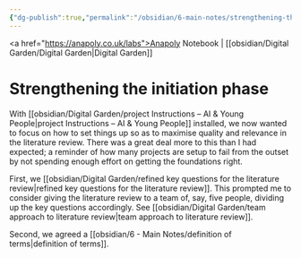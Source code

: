 ```yaml
---
{"dg-publish":true,"permalink":"/obsidian/6-main-notes/strengthening-the-initiation-phase/","created":"2025-08-14T10:08:28.550+01:00","updated":"2025-08-14T11:35:43.324+01:00"}
---
```


<a href="https://anapoly.co.uk/labs">Anapoly Notebook</a> | [[obsidian/Digital Garden/Digital Garden\|Digital Garden]] 

# Strengthening the initiation phase

With [[obsidian/Digital Garden/project Instructions – AI & Young People\|project Instructions – AI & Young People]] installed, we now wanted to focus on how to set things up so as to maximise quality and relevance in the literature review. There was a great deal more to this than I had expected; a reminder of how many projects are setup to fail from the outset by not spending enough effort on getting the foundations right. 

First, we [[obsidian/Digital Garden/refined key questions for the literature review\|refined key questions for the literature review]]. This prompted me to consider giving the literature review to a team of, say, five people, dividing up the key questions accordingly. See [[obsidian/Digital Garden/team approach to literature review\|team approach to literature review]]. 

Second, we agreed a [[obsidian/6 - Main Notes/definition of terms\|definition of terms]]. 